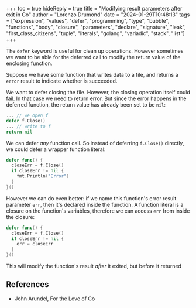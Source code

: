 +++
toc = true
hideReply = true
title = "Modifying result parameters after exit in Go"
author = "Lorenzo Drumond"
date = "2024-01-29T10:48:13"
tags = ["expression",  "values",  "defer",  "programming",  "type",  "bubble",  "functions",  "body",  "closure",  "parameters",  "declare",  "signature",  "leak",  "first_class_citizens",  "tuple",  "literals",  "golang",  "variadic",  "stack",  "list"]
+++


The `defer` keyword is useful for clean up operations. However sometimes we want to be able for the deferred call to modify the return value of the enclosing function.

Suppose we have some function that writes data to a file, and returns a `error` result to indicate whether is succeeded.

We want to defer closing the file. However, the closing operation itself could fail. In that case we need to return error. But since the error happens in the deferred function, the return value has already been set to be `nil`:
```go
... // we open f
defer f.Close()
... // write to f
return nil
```

We can defer _any_ function call. So instead of deferring `f.Close()` directly, we could defer a wrapper function literal:
```go
defer func() {
  closeErr = f.Close()
  if closeErr != nil {
    fmt.Println("Error")
  }
}()
```

However we can do even better: if we name this function's error result parameter `err`, then it's declared inside the function. A function literal is a closure on the function's variables, therefore we can access `err` from inside the closure:
```go
defer func() {
  closeErr = f.Close()
  if closeErr != nil {
    err = closeErr
  }
}()
```

This will modify the function's result _after_ it exited, but before it returned

## References
- John Arundel, For the Love of Go
